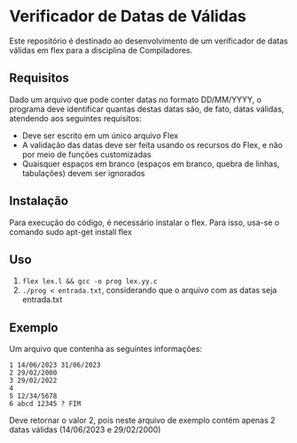 # Verificador de Datas de Válidas
Este repositório é destinado ao desenvolvimento de um verificador de datas válidas em flex para a disciplina de Compiladores.

## Requisitos
Dado um arquivo que pode conter datas no formato DD/MM/YYYY, o programa deve identificar quantas destas datas são, de fato, datas válidas, atendendo aos seguintes requisitos:
* Deve ser escrito em um único arquivo Flex
* A validação das datas deve ser feita usando os recursos do Flex, e não por meio de funções customizadas
* Quaisquer espaços em branco (espaços em branco, quebra de linhas, tabulações) devem ser ignorados

## Instalação
Para execução do código, é necessário instalar o flex. Para isso, usa-se o comando sudo apt-get install flex

## Uso
1. ```flex lex.l && gcc -o prog lex.yy.c```
2. ```./prog < entrada.txt```, considerando que o arquivo com as datas seja entrada.txt

## Exemplo
Um arquivo que contenha as seguintes informações:
```
1 14/06/2023 31/06/2023
2 29/02/2000
3 29/02/2022
4
5 12/34/5678
6 abcd 12345 ? FIM
```

Deve retornar o valor 2, pois neste arquivo de exemplo contém apenas 2 datas válidas (14/06/2023 e 29/02/2000)
